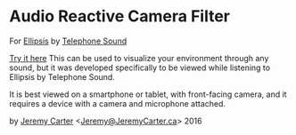 Audio Reactive Camera Filter
============================
For [Ellipsis](https://soundcloud.com/telephonesound/sets/ellipsis) by [Telephone Sound](http://telephonesound.com)  

[Try it here](https://unique-result-840.appspot.com/webgl2/webcam_mic1)
This can be used to visualize your environment through any sound, but it
was developed specifically to be viewed while listening to Ellipsis by Telephone Sound.  

It is best viewed on a smartphone or tablet, with front-facing camera,
and it requires a device with a camera and microphone attached.

by [Jeremy Carter](http://eternalvoid.net) <[Jeremy@JeremyCarter.ca](mailto:Jeremy@JeremyCarter.ca)> 2016

